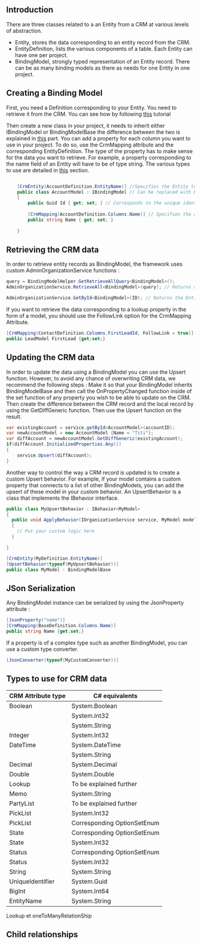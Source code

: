 ##  Introduction
There are three classes related to a an Entity from a CRM at various levels of abstraction.
  - Entity, stores the data corresponding to an entity record from the CRM.
  - EntityDefinition, lists the various components of a table. Each Entity can have one per project.
  - BindingModel, strongly typed representation of an Entity record. There can be as many binding models as there as needs for one Entity in one project.



## Creating a Binding Model
First, you need a Definition corresponding to your Entity. You need to retrieve it from the CRM. You can see how by following [this](QuickStart.md) tutorial

Then create a new class in your project, it needs to inherit either IBindingModel or BindingModelBase the difference between the two is explained in [this](#updating-the-crm-data) part.
You can add a property for each column you want to use in your project.
To do so, use the CrmMapping attribute and the corresponding EntityDefinition. The type of the property has to make sense for the data you want to retrieve. For example, a property corresponding to the name field of an Entity will have to be of type string. The various types to use are detailed in [this](#types-to-use-for-crm-data) section.

```CS

    [CrmEntity(AccountDefinition.EntityName)] //Specifies the Entity to which the model maps 
    public class AccountModel : IBindingModel // Can be replaced with BindingModelBase
    {
        public Guid Id { get; set; } // Corresponds to the unique identifier of the record
        
        [CrmMapping(AccountDefinition.Columns.Name)] // Specifies the attribute to which the property maps
        public string Name { get; set; }
        
    }
```




## Retrieving the CRM data
In order to retrieve entity records as BindingModel, the framework uses custom AdminOrganizationService functions : 
```cs
query = BindingModelHelper.GetRetrieveAllQuery<BindingModel>();
AdminOrganizationService.RetrieveAll<BindingModel>(query); // Returns all records corresponding to the Entity present on the CRM as BindingModels.

AdminOrganizationService.GetById<BindingModel>(ID); // Returns the Entity record corresponding to the ID as a BindingModel

```

If you want to retrieve the data corresponding to a lookup property in the form of a model, you should use the FollowLink option for the CrmMapping Attribute.
```cs
[CrmMapping(ContactDefinition.Columns.FirstLeadId, FollowLink = true)]
public LeadModel FirstLead {get;set;}
```





## Updating the CRM data

In order to update the data using a BindingModel you can use the Upsert function. However, to avoid any chance of overwriting CRM data, we recommend the following steps : 
Make it so that your BindingModel inherits BindingModelBase and then call the OnPropertyChanged function inside of the set function of any property you wish to be able to update on the CRM. Then create the difference between the CRM record and the local record by using the GetDiffGeneric function. Then use the Upsert function on the result.

```cs
var existingAccount = service.getById<AccountModel>(accountID);
var newAccountModel = new AccountModel {Name = "Titi"};
var diffAccount = newAccountModel.GetDiffGeneric(existingAccount);
if(diffAccount.InitializedProperties.Any())
{
    service.Upsert(diffAccount);
}
```

Another way to control the way a CRM record is updated is to create a custom Upsert behavior. For example, if your model contains a custom property that connects to a list of other BindingModels, you can add the upsert of these model in your custom behavior. An UpsertBehavior is a class that implements the IBehavior interface.

```cs
public class MyUpsertBehavior : IBehavior<MyModel>
{
  public void ApplyBehavior(IOrganizationService service, MyModel model)
  {
    // Put your custom logic here
  }

}
```


```cs
[CrmEntity(MyDefinition.EntityName)]
[UpsertBehavior(typeof(MyUpsertBehavior))]
public class MyModel : BindingModelBase

```

## JSon Serialization
Any BindingModel instance can be serialized by using the JsonProperty attribute :
```cs
[JsonProperty("name")]
[CrmMapping(BaseDefinition.Columns.Name)]
public string Name {get;set;}
```

If a property is of a complex type such as another BindingModel, you can use a custom type converter.
```cs
[JsonConverter(typeof(MyCustomConverter))]
```



## Types to use for CRM data
  
  | CRM Attribute type      | C# equivalents |
  | ----------- | ----------- |
  | Boolean   | System.Boolean       |
  |    | System.Int32       |
  |    | System.String       |
  | Integer   | System.Int32       |
  | DateTime   | System.DateTime       |
  |    | System.String       |
  | Decimal   | System.Decimal       |
  | Double   | System.Double       |
  | Lookup   | To be explained further       |
  | Memo   | System.String       |
  | PartyList   | To be explained further       |
  | PickList   | System.Int32       |
  | PickList   | Corresponding OptionSetEnum       |
  | State   | Corresponding OptionSetEnum       |
  | State   | System.Int32       |
  | Status   | Corresponding OptionSetEnum       |
  | Status   | System.Int32       |
  | String   | System.String       |
  | UniqueIdentifier   | System.Guid       |
  | BigInt   | System.Int64       |
  | EntityName   | System.String       |


Lookup et oneToManyRelationShip 
  
  
## Child relationships


